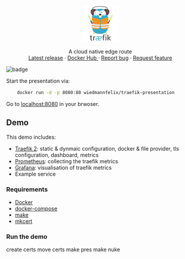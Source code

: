 <p align="center">
  <a href="https://github.com/fwiedmann/traefik-presentation">
    <img src="https://raw.githubusercontent.com/docker-library/docs/a6cc2c5f4bc6658168f2a0abbb0307acaefff80e/traefik/logo.png" width=100 height=100>
  </a>

  <p align="center">
     A cloud native edge route 
    <br>
    <a href="https://github.com/fwiedmann/traefik-presentation/releases/latest">Latest release</a>
    ·
        <a href="https://hub.docker.com/r/wiedmannfelix/traefik-presentation">Docker Hub </a>
    ·
    <a href="https://github.com/fwiedmann/meetup-traefik/issues/new?template=bug.md">Report bug</a>
    ·
    <a href="https://github.com/fwiedmann/meetup-traefik/issues/new?template=feature.md&labels=feature">Request feature</a>
  </p>
</p>

  ![badge](https://action-badges.now.sh/fwiedmann/meetup-traefik)

Start the presentation via:

```bash
    docker run -d -p 8080:80 wiedmannfelix/traefik-presentation
```

Go to [localhost:8080](http://localhost:8080) in your brwoser.

## Demo

This demo includes:

-   [Traefik 2](https://github.com/containous/traefik): static & dynmaic configuration, docker & file provider, tls configuration, dashboard, metrics
-   [Prometheus](https://github.com/prometheus/prometheus): collecting the traefik metrics
-   [Grafana](https://github.com/grafana/grafana): visualisation of traefik metrics
-   Example service

### Requirements

-   [Docker](https://www.docker.com/)
-   [docker-compose](https://docs.docker.com/compose/)
-   [make](https://www.gnu.org/software/make/)
-   [mkcert](https://github.com/FiloSottile/mkcert)

### Run the demo

create certs
move certs
make pres
make nuke
